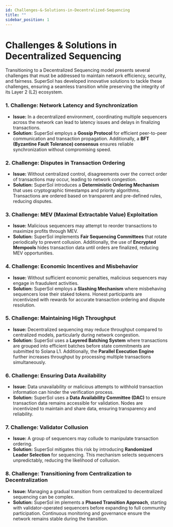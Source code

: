 ```yaml
---
id: Challenges-&-Solutions-in-Decentralized-Sequencing
title: ""
sidebar_position: 1
---
```



# Challenges & Solutions in Decentralized Sequencing  

Transitioning to a Decentralized Sequencing model presents several challenges that must be addressed to maintain network efficiency, security, and fairness. SuperSol has developed innovative solutions to tackle these challenges, ensuring a seamless transition while preserving the integrity of its Layer 2 (L2) ecosystem.  



### 1. Challenge: Network Latency and Synchronization  
- **Issue:** In a decentralized environment, coordinating multiple sequencers across the network can lead to latency issues and delays in finalizing transactions.  
- **Solution:** SuperSol employs a **Gossip Protocol** for efficient peer-to-peer communication and transaction propagation. Additionally, a **BFT (Byzantine Fault Tolerance) consensus** ensures reliable synchronization without compromising speed.  



### 2. Challenge: Disputes in Transaction Ordering  
- **Issue:** Without centralized control, disagreements over the correct order of transactions may occur, leading to network congestion.  
- **Solution:** SuperSol introduces a **Deterministic Ordering Mechanism** that uses cryptographic timestamps and priority algorithms. Transactions are ordered based on transparent and pre-defined rules, reducing disputes.  



### 3. Challenge: MEV (Maximal Extractable Value) Exploitation  
- **Issue:** Malicious sequencers may attempt to reorder transactions to maximize profits through MEV.  
- **Solution:** SuperSol implements **Fair Sequencing Committees** that rotate periodically to prevent collusion. Additionally, the use of **Encrypted Mempools** hides transaction data until orders are finalized, reducing MEV opportunities.  



### 4. Challenge: Economic Incentives and Misbehavior  
- **Issue:** Without sufficient economic penalties, malicious sequencers may engage in fraudulent activities.  
- **Solution:** SuperSol employs a **Slashing Mechanism** where misbehaving sequencers lose their staked tokens. Honest participants are incentivized with rewards for accurate transaction ordering and dispute resolution.  



### 5. Challenge: Maintaining High Throughput  
- **Issue:** Decentralized sequencing may reduce throughput compared to centralized models, particularly during network congestion.  
- **Solution:** SuperSol uses a **Layered Batching System** where transactions are grouped into efficient batches before state commitments are submitted to Solana L1. Additionally, the **Parallel Execution Engine** further increases throughput by processing multiple transactions simultaneously.  



### 6. Challenge: Ensuring Data Availability  
- **Issue:** Data unavailability or malicious attempts to withhold transaction information can hinder the verification process.  
- **Solution:** SuperSol uses a **Data Availability Committee (DAC)** to ensure transaction data remains accessible for validation. Nodes are incentivized to maintain and share data, ensuring transparency and reliability.  



### 7. Challenge: Validator Collusion  
- **Issue:** A group of sequencers may collude to manipulate transaction ordering.  
- **Solution:** SuperSol mitigates this risk by introducing **Randomized Leader Selection** for sequencing. This mechanism selects sequencers unpredictably, reducing the likelihood of collusion.  



### 8. Challenge: Transitioning from Centralization to Decentralization  
- **Issue:** Managing a gradual transition from centralized to decentralized sequencing can be complex.  
- **Solution:** SuperSol im plements a **Phased Transition Approach**, starting with validator-operated sequencers before expanding to full community participation. Continuous monitoring and governance ensure the network remains stable during the transition.  
